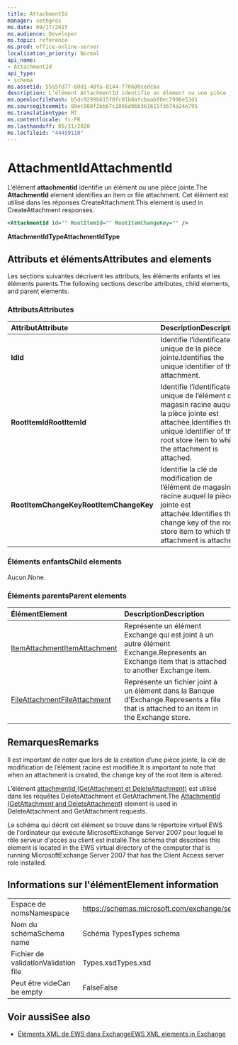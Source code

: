 ```yaml
---
title: AttachmentId
manager: sethgros
ms.date: 09/17/2015
ms.audience: Developer
ms.topic: reference
ms.prod: office-online-server
localization_priority: Normal
api_name:
- AttachmentId
api_type:
- schema
ms.assetid: 55a5fd77-60d1-40fa-8144-770600cedc6a
description: L’élément AttachmentId identifie un élément ou une pièce jointe. Cet élément est utilisé dans les réponses CreateAttachment.
ms.openlocfilehash: b5dc9299b615f0fc01b8afcbaabf0ec7996e53d1
ms.sourcegitcommit: 88ec988f2bb67c1866d06b361615f3674a24e795
ms.translationtype: MT
ms.contentlocale: fr-FR
ms.lasthandoff: 05/31/2020
ms.locfileid: "44459110"
---
```

# <a name="attachmentid"></a><span data-ttu-id="42363-104">AttachmentId</span><span class="sxs-lookup"><span data-stu-id="42363-104">AttachmentId</span></span>

<span data-ttu-id="42363-105">L’élément **attachmentid** identifie un élément ou une pièce jointe.</span><span class="sxs-lookup"><span data-stu-id="42363-105">The **AttachmentId** element identifies an item or file attachment.</span></span> <span data-ttu-id="42363-106">Cet élément est utilisé dans les réponses CreateAttachment.</span><span class="sxs-lookup"><span data-stu-id="42363-106">This element is used in CreateAttachment responses.</span></span> 
  
```xml
<AttachmentId Id="" RootItemId="" RootItemChangeKey="" />
```

 <span data-ttu-id="42363-107">**AttachmentIdType**</span><span class="sxs-lookup"><span data-stu-id="42363-107">**AttachmentIdType**</span></span>
## <a name="attributes-and-elements"></a><span data-ttu-id="42363-108">Attributs et éléments</span><span class="sxs-lookup"><span data-stu-id="42363-108">Attributes and elements</span></span>

<span data-ttu-id="42363-109">Les sections suivantes décrivent les attributs, les éléments enfants et les éléments parents.</span><span class="sxs-lookup"><span data-stu-id="42363-109">The following sections describe attributes, child elements, and parent elements.</span></span>
  
### <a name="attributes"></a><span data-ttu-id="42363-110">Attributs</span><span class="sxs-lookup"><span data-stu-id="42363-110">Attributes</span></span>

|<span data-ttu-id="42363-111">**Attribut**</span><span class="sxs-lookup"><span data-stu-id="42363-111">**Attribute**</span></span>|<span data-ttu-id="42363-112">**Description**</span><span class="sxs-lookup"><span data-stu-id="42363-112">**Description**</span></span>|
|:-----|:-----|
|<span data-ttu-id="42363-113">**Id**</span><span class="sxs-lookup"><span data-stu-id="42363-113">**Id**</span></span> <br/> |<span data-ttu-id="42363-114">Identifie l’identificateur unique de la pièce jointe.</span><span class="sxs-lookup"><span data-stu-id="42363-114">Identifies the unique identifier of the attachment.</span></span>  <br/> |
|<span data-ttu-id="42363-115">**RootItemId**</span><span class="sxs-lookup"><span data-stu-id="42363-115">**RootItemId**</span></span> <br/> |<span data-ttu-id="42363-116">Identifie l’identificateur unique de l’élément de magasin racine auquel la pièce jointe est attachée.</span><span class="sxs-lookup"><span data-stu-id="42363-116">Identifies the unique identifier of the root store item to which the attachment is attached.</span></span>  <br/> |
|<span data-ttu-id="42363-117">**RootItemChangeKey**</span><span class="sxs-lookup"><span data-stu-id="42363-117">**RootItemChangeKey**</span></span> <br/> |<span data-ttu-id="42363-118">Identifie la clé de modification de l’élément de magasin racine auquel la pièce jointe est attachée.</span><span class="sxs-lookup"><span data-stu-id="42363-118">Identifies the change key of the root store item to which the attachment is attached.</span></span>  <br/> |
   
### <a name="child-elements"></a><span data-ttu-id="42363-119">Éléments enfants</span><span class="sxs-lookup"><span data-stu-id="42363-119">Child elements</span></span>

<span data-ttu-id="42363-120">Aucun.</span><span class="sxs-lookup"><span data-stu-id="42363-120">None.</span></span>
  
### <a name="parent-elements"></a><span data-ttu-id="42363-121">Éléments parents</span><span class="sxs-lookup"><span data-stu-id="42363-121">Parent elements</span></span>

|<span data-ttu-id="42363-122">**Élément**</span><span class="sxs-lookup"><span data-stu-id="42363-122">**Element**</span></span>|<span data-ttu-id="42363-123">**Description**</span><span class="sxs-lookup"><span data-stu-id="42363-123">**Description**</span></span>|
|:-----|:-----|
|[<span data-ttu-id="42363-124">ItemAttachment</span><span class="sxs-lookup"><span data-stu-id="42363-124">ItemAttachment</span></span>](itemattachment.md) <br/> |<span data-ttu-id="42363-125">Représente un élément Exchange qui est joint à un autre élément Exchange.</span><span class="sxs-lookup"><span data-stu-id="42363-125">Represents an Exchange item that is attached to another Exchange item.</span></span>  <br/> |
|[<span data-ttu-id="42363-126">FileAttachment</span><span class="sxs-lookup"><span data-stu-id="42363-126">FileAttachment</span></span>](fileattachment.md) <br/> |<span data-ttu-id="42363-127">Représente un fichier joint à un élément dans la Banque d’Exchange.</span><span class="sxs-lookup"><span data-stu-id="42363-127">Represents a file that is attached to an item in the Exchange store.</span></span>  <br/> |
   
## <a name="remarks"></a><span data-ttu-id="42363-128">Remarques</span><span class="sxs-lookup"><span data-stu-id="42363-128">Remarks</span></span>

<span data-ttu-id="42363-129">Il est important de noter que lors de la création d’une pièce jointe, la clé de modification de l’élément racine est modifiée.</span><span class="sxs-lookup"><span data-stu-id="42363-129">It is important to note that when an attachment is created, the change key of the root item is altered.</span></span>
  
<span data-ttu-id="42363-130">L’élément [attachmentid (GetAttachment et DeleteAttachment)](attachmentid-getattachment-and-deleteattachment.md) est utilisé dans les requêtes DeleteAttachment et GetAttachment.</span><span class="sxs-lookup"><span data-stu-id="42363-130">The [AttachmentId (GetAttachment and DeleteAttachment)](attachmentid-getattachment-and-deleteattachment.md) element is used in DeleteAttachment and GetAttachment requests.</span></span> 
  
<span data-ttu-id="42363-131">Le schéma qui décrit cet élément se trouve dans le répertoire virtuel EWS de l'ordinateur qui exécute MicrosoftExchange Server 2007 pour lequel le rôle serveur d'accès au client est installé.</span><span class="sxs-lookup"><span data-stu-id="42363-131">The schema that describes this element is located in the EWS virtual directory of the computer that is running MicrosoftExchange Server 2007 that has the Client Access server role installed.</span></span>
  
## <a name="element-information"></a><span data-ttu-id="42363-132">Informations sur l'élément</span><span class="sxs-lookup"><span data-stu-id="42363-132">Element information</span></span>

|||
|:-----|:-----|
|<span data-ttu-id="42363-133">Espace de noms</span><span class="sxs-lookup"><span data-stu-id="42363-133">Namespace</span></span>  <br/> |https://schemas.microsoft.com/exchange/services/2006/types  <br/> |
|<span data-ttu-id="42363-134">Nom du schéma</span><span class="sxs-lookup"><span data-stu-id="42363-134">Schema name</span></span>  <br/> |<span data-ttu-id="42363-135">Schéma Types</span><span class="sxs-lookup"><span data-stu-id="42363-135">Types schema</span></span>  <br/> |
|<span data-ttu-id="42363-136">Fichier de validation</span><span class="sxs-lookup"><span data-stu-id="42363-136">Validation file</span></span>  <br/> |<span data-ttu-id="42363-137">Types.xsd</span><span class="sxs-lookup"><span data-stu-id="42363-137">Types.xsd</span></span>  <br/> |
|<span data-ttu-id="42363-138">Peut être vide</span><span class="sxs-lookup"><span data-stu-id="42363-138">Can be empty</span></span>  <br/> |<span data-ttu-id="42363-139">False</span><span class="sxs-lookup"><span data-stu-id="42363-139">False</span></span>  <br/> |
   
## <a name="see-also"></a><span data-ttu-id="42363-140">Voir aussi</span><span class="sxs-lookup"><span data-stu-id="42363-140">See also</span></span>

- [<span data-ttu-id="42363-141">Éléments XML de EWS dans Exchange</span><span class="sxs-lookup"><span data-stu-id="42363-141">EWS XML elements in Exchange</span></span>](ews-xml-elements-in-exchange.md)

